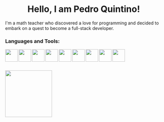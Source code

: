 <h1 align = "center">Hello, I am Pedro Quintino!</h1>
<p>I'm a math teacher who discovered a love for programming and decided to embark on a quest to become a full-stack developer. </p>
<h3>Languages and Tools:</h3>
<div>
<img width="40px" align="left" src="https://cdn.jsdelivr.net/gh/devicons/devicon/icons/python/python-original.svg" />
<img width="40px" align="left" src="https://cdn.jsdelivr.net/gh/devicons/devicon/icons/javascript/javascript-original.svg" />
<img width="40px" align="left" src="https://cdn.jsdelivr.net/gh/devicons/devicon/icons/typescript/typescript-original.svg" />
<img width="40px" align="left" src="https://cdn.jsdelivr.net/gh/devicons/devicon/icons/html5/html5-original.svg" />
<img width="40px" align="left" src="https://cdn.jsdelivr.net/gh/devicons/devicon/icons/css3/css3-original.svg" />
<img width="40px" align="left" src="https://cdn.jsdelivr.net/gh/devicons/devicon/icons/nodejs/nodejs-original.svg" />
<img width="40px" align="left" src="https://cdn.jsdelivr.net/gh/devicons/devicon/icons/react/react-original.svg" />
<img width="40px" align="left" src="https://cdn.jsdelivr.net/gh/devicons/devicon/icons/latex/latex-original.svg" />
<img width="40px" align="left" src="https://cdn.jsdelivr.net/gh/devicons/devicon/icons/git/git-original.svg" />
</div>

<br/>
<br/>
<br/>
<br/>
<div>
<img height="150" src="https://github-readme-stats.vercel.app/api/top-langs?username=pedro-quintino&layout=compact&langs_count=16&theme=dracula" />
</div>






